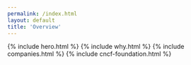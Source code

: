 ```yaml
---
permalink: /index.html
layout: default
title: 'Overview'
---
```


{% include hero.html %}
{% include why.html %}
{% include companies.html %}
{% include cncf-foundation.html %}
